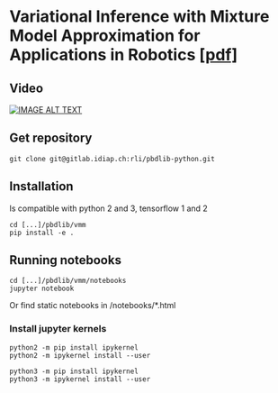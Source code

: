# Variational Inference with Mixture Model Approximation for Applications in Robotics [\[pdf\]](http://calinon.ch/papers/Pignat-ICRA2020.pdf)

## Video

[![IMAGE ALT TEXT](http://img.youtube.com/vi/Cn1T9Y7AwiQ/0.jpg)](https://www.youtube.com/watch?v=Cn1T9Y7AwiQ "Presentation Video")

## Get repository

    git clone git@gitlab.idiap.ch:rli/pbdlib-python.git

## Installation

Is compatible with python 2 and 3, tensorflow 1 and 2
   
	cd [...]/pbdlib/vmm
	pip install -e .

## Running notebooks

	cd [...]/pbdlib/vmm/notebooks
	jupyter notebook	
	
Or find static notebooks in /notebooks/*.html

### Install jupyter kernels

    python2 -m pip install ipykernel
    python2 -m ipykernel install --user
    
    python3 -m pip install ipykernel
    python3 -m ipykernel install --user
